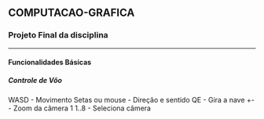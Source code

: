 ## COMPUTACAO-GRAFICA
### Projeto Final da disciplina
***
#### Funcionalidades Básicas
##### Controle de Vôo
WASD - Movimento
Setas ou mouse - Direção e sentido
QE - Gira a nave
+- - Zoom da câmera 1
1..8 - Seleciona câmera
